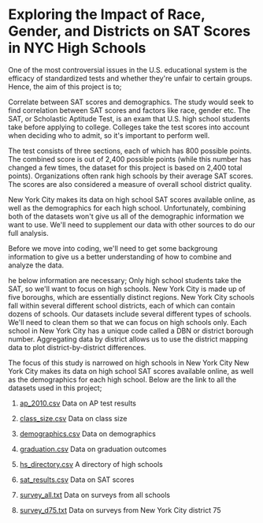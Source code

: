 # Exploring the Impact of Race, Gender, and Districts on SAT Scores in NYC High Schools
One of the most controversial issues in the U.S. educational system is the efficacy of standardized tests and whether they're unfair to certain groups. Hence, the aim of this project is to;

Correlate between SAT scores and demographics. The study would seek to find correlation between SAT scores and factors like race, gender etc.
The SAT, or Scholastic Aptitude Test, is an exam that U.S. high school students take before applying to college. Colleges take the test scores into account when deciding who to admit, so it's important to perform well.

The test consists of three sections, each of which has 800 possible points. The combined score is out of 2,400 possible points (while this number has changed a few times, the dataset for this project is based on 2,400 total points). Organizations often rank high schools by their average SAT scores. The scores are also considered a measure of overall school district quality.

New York City makes its data on high school SAT scores available online, as well as the demographics for each high school. Unfortunately, combining both of the datasets won't give us all of the demographic information we want to use. We'll need to supplement our data with other sources to do our full analysis.

Before we move into coding, we'll need to get some backgroung information to give us a better understanding of how to combine and analyze the data.

he below information are necessary;
Only high school students take the SAT, so we'll want to focus on high schools.
New York City is made up of five boroughs, which are essentially distinct regions.
New York City schools fall within several different school districts, each of which can contain dozens of schools.
Our datasets include several different types of schools. We'll need to clean them so that we can focus on high schools only.
Each school in New York City has a unique code called a DBN or district borough number.
Aggregating data by district allows us to use the district mapping data to plot district-by-district differences.

The focus of this study is narrowed on high schools in New York City
New York City makes its data on high school SAT scores available online, as well as the demographics for each high school. Below are the link to all the datasets used in this project;



1. [ap_2010.csv](https://data.cityofnewyork.us/Education/2010-AP-College-Board-School-Level-Results/itfs-ms3e) Data on AP test results

2. [class_size.csv](https://data.cityofnewyork.us/Education/2010-2011-Class-Size-School-level-detail/urz7-pzb3) Data on class size

3. [demographics.csv](https://data.cityofnewyork.us/Education/2006-2012-School-Demographics-and-Accountability-S/ihfw-zy9j)  Data on demographics

4. [graduation.csv](https://data.cityofnewyork.us/Education/2005-2010-Graduation-Outcomes-School-Level/vh2h-md7a)  Data on graduation outcomes

5. [hs_directory.csv](https://data.cityofnewyork.us/Education/2014-2015-DOE-High-School-Directory/n3p6-zve2)  A directory of high schools

6. [sat_results.csv](https://data.cityofnewyork.us/Education/2012-SAT-Results/f9bf-2cp4) Data on SAT scores

7. [survey_all.txt](https://data.cityofnewyork.us/Education/2011-NYC-School-Survey/mnz3-dyi8) Data on surveys from all schools

8. [survey_d75.txt](https://data.cityofnewyork.us/Education/2011-NYC-School-Survey/mnz3-dyi8) Data on surveys from New York City district 75
